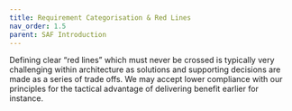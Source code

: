 ```yaml
---
title: Requirement Categorisation & Red Lines 
nav_order: 1.5
parent: SAF Introduction
---
```


Defining clear “red lines” which must never be crossed is typically very challenging within architecture as solutions and supporting decisions are made as a series of trade offs.  We may accept lower compliance with our principles for the tactical advantage of delivering benefit earlier for instance. 